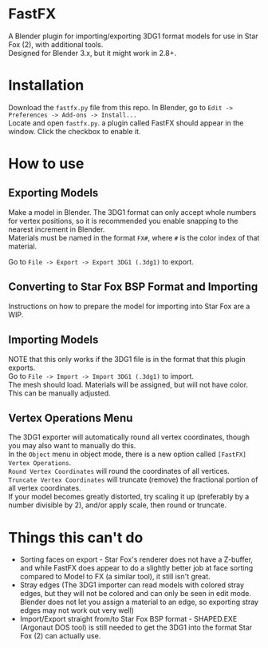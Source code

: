 # FastFX
A Blender plugin for importing/exporting 3DG1 format models for use in Star Fox (2), with additional tools.  
Designed for Blender 3.x, but it might work in 2.8+.  

# Installation
Download the ``fastfx.py`` file from this repo. In Blender, go to ``Edit -> Preferences -> Add-ons -> Install...``  
Locate and open ``fastfx.py``. a plugin called FastFX should appear in the window. Click the checkbox to enable it.  

# How to use

## Exporting Models
Make a model in Blender. The 3DG1 format can only accept whole numbers for vertex positions, so it is recommended you enable snapping to the nearest increment in Blender.  
Materials must be named in the format ``FX#``, where ``#`` is the color index of that material.  
  
Go to ``File -> Export -> Export 3DG1 (.3dg1)`` to export.  

## Converting to Star Fox BSP Format and Importing
Instructions on how to prepare the model for importing into Star Fox are a WIP.  

## Importing Models
NOTE that this only works if the 3DG1 file is in the format that this plugin exports.  
Go to ``File -> Import -> Import 3DG1 (.3dg1)`` to import.  
The mesh should load. Materials will be assigned, but will not have color. This can be manually adjusted.  

## Vertex Operations Menu
The 3DG1 exporter will automatically round all vertex coordinates, though you may also want to manually do this.  
In the ``Object`` menu in object mode, there is a new option called ``[FastFX] Vertex Operations``.  
``Round Vertex Coordinates`` will round the coordinates of all vertices.  
``Truncate Vertex Coordinates`` will truncate (remove) the fractional portion of all vertex coordinates.  
If your model becomes greatly distorted, try scaling it up (preferably by a number divisible by 2), and/or apply scale, then round or truncate.  

# Things this can't do
- Sorting faces on export - Star Fox's renderer does not have a Z-buffer, and while FastFX does appear to do a slightly better job at face sorting compared to Model to FX (a similar tool), it still isn't great.  
- Stray edges (The 3DG1 importer can read models with colored stray edges, but they will not be colored and can only be seen in edit mode. Blender does not let you assign a material to an edge, so exporting stray edges may not work out very well)  
- Import/Export straight from/to Star Fox BSP format - SHAPED.EXE (Argonaut DOS tool) is still needed to get the 3DG1 into the format Star Fox (2) can actually use.  